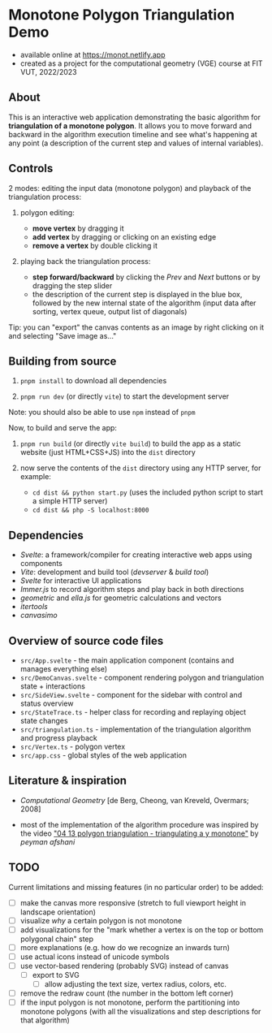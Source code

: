 # Monotone Polygon Triangulation Demo

- available online at https://monot.netlify.app
- created as a project for the computational geometry (VGE) course at FIT VUT, 2022/2023

## About

This is an interactive web application demonstrating the basic algorithm for **triangulation of a monotone polygon**. It allows you to move forward and backward in the algorithm execution timeline and see what's happening at any point (a description of the current step and values of internal variables).

## Controls

2 modes: editing the input data (monotone polygon) and playback of the triangulation process:

1. polygon editing:
    - **move vertex** by dragging it
    - **add vertex** by dragging or clicking on an existing edge
    - **remove a vertex** by double clicking it

2. playing back the triangulation process:
    - **step forward/backward** by clicking the _Prev_ and _Next_ buttons or by dragging the step slider
    - the description of the current step is displayed in the blue box, followed by the new internal state of the algorithm (input data after sorting, vertex queue, output list of diagonals)

Tip: you can "export" the canvas contents as an image by right clicking on it and selecting "Save image as..."

## Building from source

1. `pnpm install` to download all dependencies

2. `pnpm run dev` (or directly `vite`) to start the development server

Note: you should also be able to use `npm` instead of `pnpm`

Now, to build and serve the app:

1. `pnpm run build` (or directly `vite build`) to build the app as a static website (just HTML+CSS+JS) into the `dist` directory

2. now serve the contents of the `dist` directory using any HTTP server, for example:
    - `cd dist && python start.py` (uses the included python script to start a simple HTTP server)
    - `cd dist && php -S localhost:8000`

## Dependencies

- _Svelte_: a framework/compiler for creating interactive web apps using components
- _Vite_: development and build tool (_devserver_ & _build tool_)
- _Svelte_ for interactive UI applications
- _Immer.js_ to record algorithm steps and play back in both directions
- _geometric_ and _ella.js_ for geometric calculations and vectors
- _itertools_
- _canvasimo_

## Overview of source code files

- `src/App.svelte` - the main application component (contains and manages everything else)
- `src/DemoCanvas.svelte` - component rendering polygon and triangulation state + interactions
- `src/SideView.svelte` - component for the sidebar with control and status overview
- `src/StateTrace.ts` - helper class for recording and replaying object state changes
- `src/triangulation.ts` - implementation of the triangulation algorithm and progress playback
- `src/Vertex.ts` - polygon vertex
- `src/app.css` - global styles of the web application

## Literature & inspiration

- _Computational Geometry_ [de Berg, Cheong, van Kreveld, Overmars; 2008]

- most of the implementation of the algorithm procedure was inspired by the video ["04 13 polygon triangulation - triangulating a y monotone"](https://www.youtube.com/watch?v=LBUgWiU3Rvk) by _peyman afshani_

## TODO

Current limitations and missing features (in no particular order) to be added:

- [ ] make the canvas more responsive (stretch to full viewport height in landscape orientation)
- [ ] visualize _why_ a certain polygon is not monotone
- [ ] add visualizations for the "mark whether a vertex is on the top or bottom polygonal chain" step
- [ ] more explanations (e.g. how do we recognize an inwards turn)
- [ ] use actual icons instead of unicode symbols
- [ ] use vector-based rendering (probably SVG) instead of canvas
    - [ ] export to SVG
        - [ ] allow adjusting the text size, vertex radius, colors, etc.
- [ ] remove the redraw count (the number in the bottom left corner)
- [ ] if the input polygon is not monotone, perform the partitioning into monotone polygons (with all the visualizations and step descriptions for that algorithm)
